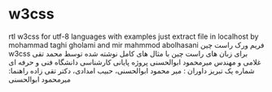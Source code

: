 # w3css
rtl w3css
for utf-8 languages with examples just extract file in localhost
by mohammad taghi gholami and mir mahmmod abolhasani
فریم ورک راست چین w3css
برای زبان های راست چین با مثال های کامل
نوشته شده توسط محمد تقی غلامی و مهندس میرمحمود ابوالحسنی
پروژه پایانی کارشناسی دانشگاه فنی و حرفه ای شماره یک تبریز
داوران : میر محمود ابوالحسنی، حبیب امدادی، دکتر تقی زاده
راهنما: میرمحمود ابوالحسنی
